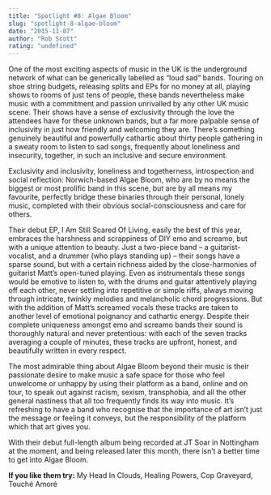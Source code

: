 ```yaml
---
title: "Spotlight #8: Algae Bloom"
slug: "spotlight-8-algae-bloom"
date: "2015-11-07"
author: "Rob Scott"
rating: "undefined"
---
```


One of the most exciting aspects of music in the UK is the underground network of what can be generically labelled as “loud sad” bands. Touring on shoe string budgets, releasing splits and EPs for no money at all, playing shows to rooms of just tens of people, these bands nevertheless make music with a commitment and passion unrivalled by any other UK music scene. Their shows have a sense of exclusivity through the love the attendees have for these unknown bands, but a far more palpable sense of inclusivity in just how friendly and welcoming they are. There’s something genuinely beautiful and powerfully cathartic about thirty people gathering in a sweaty room to listen to sad songs, frequently about loneliness and insecurity, together, in such an inclusive and secure environment.

Exclusivity and inclusivity, loneliness and togetherness, introspection and social reflection: Norwich-based Algae Bloom, who are by no means the biggest or most prolific band in this scene, but are by all means my favourite, perfectly bridge these binaries through their personal, lonely music, completed with their obvious social-consciousness and care for others.

Their debut EP, I Am Still Scared Of Living, easily the best of this year, embraces the harshness and scrappiness of DIY emo and screamo, but with a unique attention to beauty. Just a two-piece band – a guitarist-vocalist, and a drummer (who plays standing up) – their songs have a sparse sound, but with a certain richness aided by the close-harmonies of guitarist Matt’s open-tuned playing. Even as instrumentals these songs would be emotive to listen to, with the drums and guitar attentively playing off each other, never settling into repetitive or simple riffs, always moving through intricate, twinkly melodies and melancholic chord progressions. But with the addition of Matt’s screamed vocals these tracks are taken to another level of emotional poignancy and cathartic energy. Despite their complete uniqueness amongst emo and screamo bands their sound is thoroughly natural and never pretentious: with each of the seven tracks averaging a couple of minutes, these tracks are upfront, honest, and beautifully written in every respect.

The most admirable thing about Algae Bloom beyond their music is their passionate desire to make music a safe space for those who feel unwelcome or unhappy by using their platform as a band, online and on tour, to speak out against racism, sexism, transphobia, and all the other general nastiness that all too frequently finds its way into music. It’s refreshing to have a band who recognise that the importance of art isn’t just the message or feeling it conveys, but the responsibility of the platform which that art gives you.

With their debut full-length album being recorded at JT Soar in Nottingham at the moment, and being released later this month, there isn’t a better time to get into Algae Bloom.

**If you like them try:** My Head In Clouds, Healing Powers, Cop Graveyard, Touché Amoré
